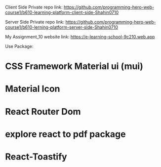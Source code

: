 Client Side Private repo link:
https://github.com/programming-hero-web-course1/b610-learning-platform-client-side-Shahin0710

Server Side Private repo link:
https://github.com/programming-hero-web-course1/b610-lerning-platform-server-side-Shahin0710

My Assignment_10 website link:
https://e-learning-school-9c210.web.app

Use Package:

# CSS Framework Material ui (mui)

# Material Icon

# React Router Dom

# explore react to pdf package

# React-Toastify
